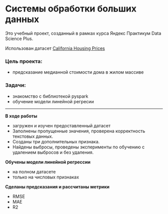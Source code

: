 # Системы обработки больших данных

Это учебный проект, созданный в рамках курса Яндекс Практикум Data Science Plus.

Использован датасет [California Housing Prices](https://www.kaggle.com/code/bhavinmoriya/introduction-to-pyspark/input)

### Цель проекта:
- предсказание медианной стоимости дома в жилом массиве 

### Задачи:
- знакомство с библиотекой pyspark
- обучение модели линейной регресии

---

**В ходе работы**
- загружен и изучен предоставленный датасет
- Заполнены пропущенные значения, проверена корректность текстовых данных.
- Созданы три дополнительных признака.
- Найдены выбросы, проведены эксперименты по обучению с удалением выбросов и без удаления.

**Обучены модели линейной регрессии**
- на полном датасете
- только на числовых признаках

**Сделаны предсказания и рассчитаны метрики**
- RMSE
- MAE
- R2